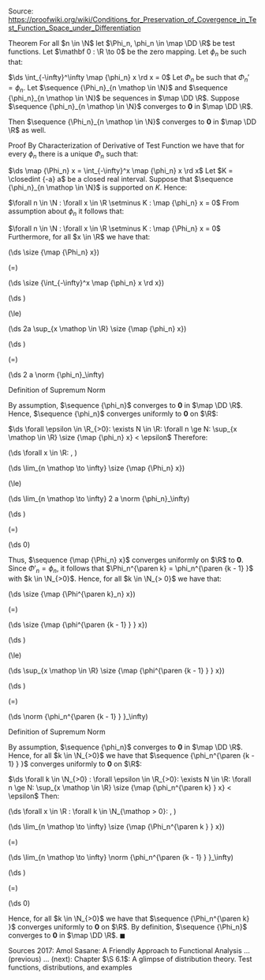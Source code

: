 # 

Source: https://proofwiki.org/wiki/Conditions_for_Preservation_of_Covergence_in_Test_Function_Space_under_Differentiation

Theorem
For all $n \in \N$ let $\Phi_n, \phi_n \in \map \DD \R$ be test functions.
Let $\mathbf 0 : \R \to 0$ be the zero mapping.
Let $\phi_n$ be such that:

$\ds \int_{-\infty}^\infty \map {\phi_n} x \rd x = 0$
Let $\Phi_n$ be such that $\Phi_n' = \phi_n$.
Let $\sequence {\Phi_n}_{n \mathop \in \N}$ and $\sequence {\phi_n}_{n \mathop \in \N}$ be sequences in $\map \DD \R$.
Suppose $\sequence {\phi_n}_{n \mathop \in \N}$ converges to $\mathbf 0$ in $\map \DD \R$.

Then $\sequence {\Phi_n}_{n \mathop \in \N}$ converges to $\mathbf 0$ in $\map \DD \R$ as well.


Proof
By Characterization of Derivative of Test Function we have that for every $\phi_n$ there is a unique $\Phi_n$ such that:

$\ds \map {\Phi_n} x = \int_{-\infty}^x \map {\phi_n} x \rd x$
Let $K = \closedint {-a} a$ be a closed real interval.
Suppose that $\sequence {\phi_n}_{n \mathop \in \N}$ is supported on $K$.
Hence:

$\forall n \in \N : \forall x \in \R \setminus K : \map {\phi_n} x = 0$
From assumption about $\phi_n$ it follows that:

$\forall n \in \N : \forall x \in \R \setminus K : \map {\Phi_n} x = 0$
Furthermore, for all $x \in \R$ we have that:














\(\ds \size {\map {\Phi_n} x}\)

\(=\)







\(\ds \size {\int_{-\infty}^x \map {\phi_n} x \rd x}\)




















\(\ds \)

\(\le\)







\(\ds 2a \sup_{x \mathop \in \R} \size {\map {\phi_n} x}\)




















\(\ds \)

\(=\)







\(\ds 2 a \norm {\phi_n}_\infty\)





Definition of Supremum Norm



By assumption, $\sequence {\phi_n}$ converges to $\mathbf 0$ in $\map \DD \R$.
Hence, $\sequence {\phi_n}$ converges uniformly to $\mathbf 0$ on $\R$:

$\ds \forall \epsilon \in \R_{>0}: \exists N \in \R: \forall n \ge N: \sup_{x \mathop \in \R} \size {\map {\phi_n} x} < \epsilon$
Therefore:










\(\ds \forall x \in \R: \, \)



\(\ds \lim_{n \mathop \to \infty} \size {\map {\Phi_n} x}\)

\(\le\)







\(\ds \lim_{n \mathop \to \infty} 2 a \norm {\phi_n}_\infty\)




















\(\ds \)

\(=\)







\(\ds 0\)









Thus, $\sequence {\map {\Phi_n} x}$ converges uniformly on $\R$ to $\mathbf 0$.
Since $\Phi'_n = \phi_n$, it follows that $\Phi_n^{\paren k} = \phi_n^{\paren {k - 1} }$ with $k \in \N_{>0}$.
Hence, for all $k \in \N_{> 0}$ we have that:














\(\ds \size {\map {\Phi^{\paren k}_n} x}\)

\(=\)







\(\ds \size {\map {\phi^{\paren {k - 1} } } x}\)




















\(\ds \)

\(\le\)







\(\ds \sup_{x \mathop \in \R} \size {\map {\phi^{\paren {k - 1} } } x}\)




















\(\ds \)

\(=\)







\(\ds \norm {\phi_n^{\paren {k - 1} } }_\infty\)





Definition of Supremum Norm



By assumption, $\sequence {\phi_n}$ converges to $\mathbf 0$ in $\map \DD \R$.
Hence, for all $k \in \N_{>0}$ we have that $\sequence {\phi_n^{\paren {k - 1} } }$ converges uniformly to $\mathbf 0$ on $\R$:

$\ds \forall k \in \N_{>0} : \forall \epsilon \in \R_{>0}: \exists N \in \R: \forall n \ge N: \sup_{x \mathop \in \R} \size {\map {\phi_n^{\paren k} } x} < \epsilon$
Then:










\(\ds \forall x \in \R : \forall k \in \N_{\mathop > 0}: \, \)



\(\ds \lim_{n \mathop \to \infty} \size {\map {\Phi_n^{\paren k } } x}\)

\(=\)







\(\ds \lim_{n \mathop \to \infty} \norm {\phi_n^{\paren {k - 1} } }_\infty\)




















\(\ds \)

\(=\)







\(\ds 0\)









Hence, for all $k \in \N_{>0}$ we have that $\sequence {\Phi_n^{\paren k} }$ converges uniformly to $\mathbf 0$ on $\R$.
By definition, $\sequence {\Phi_n}$ converges to $\mathbf 0$ in $\map \DD \R$.
$\blacksquare$


Sources
2017: Amol Sasane: A Friendly Approach to Functional Analysis ... (previous) ... (next): Chapter $\S 6.1$: A glimpse of distribution theory. Test functions, distributions, and examples




